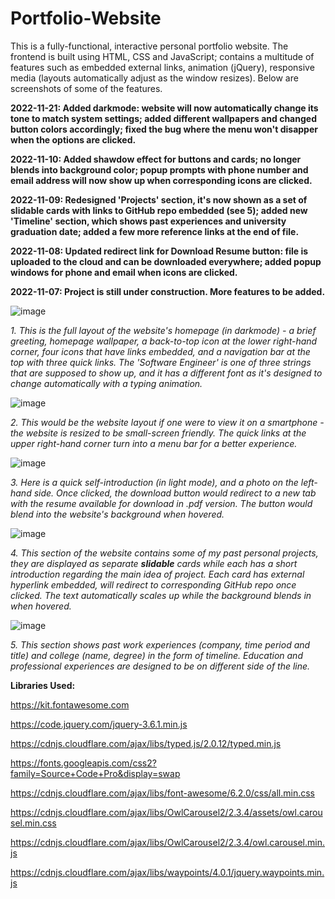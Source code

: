 # Portfolio-Website

This is a fully-functional, interactive personal portfolio website. The frontend is built using HTML, CSS and JavaScript; contains a multitude of features such as embedded external links, animation (jQuery), responsive media (layouts automatically adjust as the window resizes). Below are screenshots of some of the features.

**2022-11-21: Added darkmode: website will now automatically change its tone to match system settings; added different wallpapers and changed button colors accordingly; fixed the bug where the menu won't disapper when the options are clicked.**

**2022-11-10: Added shawdow effect for buttons and cards; no longer blends into background color; popup prompts with phone number and email address will now show up when corresponding icons are clicked.**

**2022-11-09: Redesigned 'Projects' section, it's now shown as a set of slidable cards with links to GitHub repo embedded (see 5); added new 'Timeline' section, which shows past experiences and university graduation date; added a few more reference links at the end of file.**

**2022-11-08: Updated redirect link for Download Resume button: file is uploaded to the cloud and can be downloaded everywhere; added popup windows for phone and email when icons are clicked.**

**2022-11-07: Project is still under construction. More features to be added.**


![image](https://user-images.githubusercontent.com/110600178/203602617-c35c2499-1cee-4cc2-b1c4-eef49638aa0c.png)

*1. This is the full layout of the website's homepage (in darkmode) - a brief greeting, homepage wallpaper, a back-to-top icon at the lower right-hand corner, four icons that have links embedded, and a navigation bar at the top with three quick links. The 'Software Engineer' is one of three strings that are supposed to show up, and it has a different font as it's designed to change automatically with a typing animation.*

![image](https://user-images.githubusercontent.com/110600178/203602440-26ef459f-6596-438f-9c3c-084058ce1f92.png)

*2. This would be the website layout if one were to view it on a smartphone - the website is resized to be small-screen friendly. The quick links at the upper right-hand corner turn into a menu bar for a better experience.*

![image](https://user-images.githubusercontent.com/110600178/203602869-936d0108-1a99-4faa-8ac8-9f0e566a3ec0.png)

*3. Here is a quick self-introduction (in light mode), and a photo on the left-hand side. Once clicked, the download button would redirect to a new tab with the resume available for download in .pdf version. The button would blend into the website's background when hovered.*

![image](https://user-images.githubusercontent.com/110600178/203603379-fcdeecc1-44a0-43d4-81bb-8d5cc4456eb3.png)

*4. This section of the website contains some of my past personal projects, they are displayed as separate ***slidable*** cards while each has a short introduction regarding the main idea of project. Each card has external hyperlink embedded, will redirect to corresponding GitHub repo once clicked. The text automatically scales up while the background blends in when hovered.*

![image](https://user-images.githubusercontent.com/110600178/203603193-9fffd3b0-9cca-488f-bab3-111d71778410.png)

*5. This section shows past work experiences (company, time period and title) and college (name, degree) in the form of timeline. Education and professional experiences are designed to be on different side of the line.*

**Libraries Used:**

https://kit.fontawesome.com

https://code.jquery.com/jquery-3.6.1.min.js

https://cdnjs.cloudflare.com/ajax/libs/typed.js/2.0.12/typed.min.js

https://fonts.googleapis.com/css2?family=Source+Code+Pro&display=swap

https://cdnjs.cloudflare.com/ajax/libs/font-awesome/6.2.0/css/all.min.css

https://cdnjs.cloudflare.com/ajax/libs/OwlCarousel2/2.3.4/assets/owl.carousel.min.css

https://cdnjs.cloudflare.com/ajax/libs/OwlCarousel2/2.3.4/owl.carousel.min.js

https://cdnjs.cloudflare.com/ajax/libs/waypoints/4.0.1/jquery.waypoints.min.js
